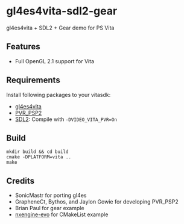 # gl4es4vita-sdl2-gear

gl4es4vita + SDL2 + Gear demo for PS Vita

## Features

- Full OpenGL 2.1 support for Vita

## Requirements

Install following packages to your vitasdk:

- [gl4es4vita](https://github.com/kaaass/gl4es4vita)
- [PVR_PSP2](https://github.com/GrapheneCt/PVR_PSP2)
- [SDL2](https://www.libsdl.org/download-2.0.php): Compile with `-DVIDEO_VITA_PVR=On`

## Build

```shell
mkdir build && cd build
cmake -DPLATFORM=vita ..
make
```

## Credits

- SonicMastr for porting gl4es
- GrapheneCt, Bythos, and Jaylon Gowie for developing PVR_PSP2
- Brian Paul for gear example
- [nxengine-evo](https://github.com/nxengine/nxengine-evo) for CMakeList example

